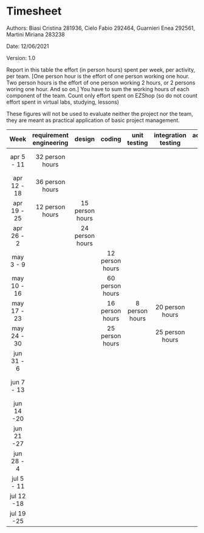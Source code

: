 # Timesheet

Authors: Biasi Cristina 281936, Cielo Fabio 292464, Guarnieri Enea 292561, Martini Miriana 283238

Date: 12/06/2021

Version: 1.0

Report in this table the effort (in person hours) spent per week, per activity, per team. 
[One person hour is the effort of one person working one hour.
Two person hours is the effort of one person working 2 hours, or 2 persons woring one hour. And so on.]
You have to sum the working hours of each component of the team.
Count only effort spent on EZShop (so do not count effort spent in virtual labs, studying, lessons)

These figures will not be used to evaluate neither the project nor the team, they are meant as practical application of basic project management.

| Week | requirement engineering | design | coding | unit testing | integration testing | acceptance testing | management | git maven |
|:-----------:|:--------:|:-----------:|:-----------:|:----------:|:------------:|:---------------:|:-------------:|:--------------:|
| apr 5 - 11 | 32 person hours | | | | | | | 0.2 person hours |
| apr 12 - 18| 36 person hours | | | | | | | 0.2 person hours |
| apr 19 - 25| 12 person hours | 15 person hours| | | | | | 0.2 person hours |
| apr 26 - 2 | | 24 person hours | | | | | | 0.2 person hours |
| may 3 - 9  | | | 12 person hours| | | | | 0.2 person hours |
| may 10 - 16| | | 60 person hours | | | | | 1 person hours |
| may 17 - 23| |  | 16 person hours | 8 person hours | 20 person hours | | | 0.5 person hours |
| may 24 - 30| | | 25 person hours | | 25 person hours | | | 0.5 person hours |
| jun 31 - 6 | | | | | | 2 person hours | | 0.2 person hours |
| jun 7 - 13 | | | | | | | 12 person hours | 0.2 person hours |
| jun 14 -20 | | | | | | | | |
| jun 21 -27 | | | | | | | | |
| jun 28 - 4 | | | | | | | | |
| jul 5 - 11 | | | | | | | | |
| jul 12 -18 | | | | | | | | |
| jul 19 -25 | | | | | | | | |

